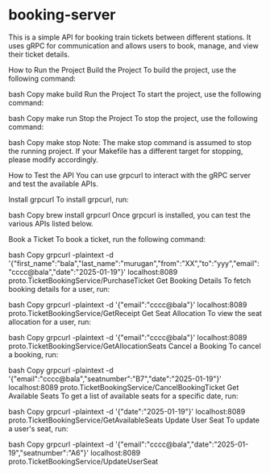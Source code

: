 # booking-server

This is a simple API for booking train tickets between different stations. It uses gRPC for communication and allows users to book, manage, and view their ticket details.

How to Run the Project
Build the Project
To build the project, use the following command:

bash
Copy
make build
Run the Project
To start the project, use the following command:

bash
Copy
make run
Stop the Project
To stop the project, use the following command:

bash
Copy
make stop
Note: The make stop command is assumed to stop the running project. If your Makefile has a different target for stopping, please modify accordingly.

How to Test the API
You can use grpcurl to interact with the gRPC server and test the available APIs.

Install grpcurl
To install grpcurl, run:

bash
Copy
brew install grpcurl
Once grpcurl is installed, you can test the various APIs listed below.

Book a Ticket
To book a ticket, run the following command:

bash
Copy
grpcurl -plaintext -d '{"first_name":"bala","last_name":"murugan","from":"XX","to":"yyy","email":"cccc@bala","date":"2025-01-19"}' localhost:8089 proto.TicketBookingService/PurchaseTicket
Get Booking Details
To fetch booking details for a user, run:

bash
Copy
grpcurl -plaintext -d '{"email":"cccc@bala"}' localhost:8089 proto.TicketBookingService/GetReceipt
Get Seat Allocation
To view the seat allocation for a user, run:

bash
Copy
grpcurl -plaintext -d '{"email":"cccc@bala"}' localhost:8089 proto.TicketBookingService/GetAllocationSeats
Cancel a Booking
To cancel a booking, run:

bash
Copy
grpcurl -plaintext -d '{"email":"cccc@bala","seatnumber":"B7","date":"2025-01-19"}' localhost:8089 proto.TicketBookingService/CancelBookingTicket
Get Available Seats
To get a list of available seats for a specific date, run:

bash
Copy
grpcurl -plaintext -d '{"date":"2025-01-19"}' localhost:8089 proto.TicketBookingService/GetAvailableSeats
Update User Seat
To update a user's seat, run:

bash
Copy
grpcurl -plaintext -d '{"email":"cccc@bala","date":"2025-01-19","seatnumber":"A6"}' localhost:8089 proto.TicketBookingService/UpdateUserSeat